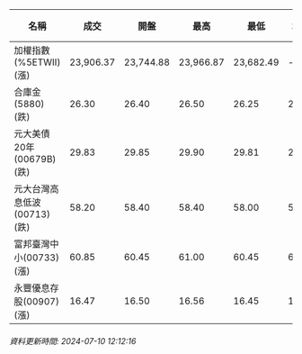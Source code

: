 | 名稱 | 成交 | 開盤 | 最高 | 最低 | 均價 | 成交金額(億) | 昨收 | 漲跌幅 | 漲跌 | 總量 | 昨量 | 振幅 |
| -------- | -------- | -------- | -------- |-------- | -------- | -------- |-------- |-------- |-------- | -------- | -------- |-------- |
|加權指數(%5ETWII) (漲)|23,906.37|23,744.88|23,966.87|23,682.49|-|3,928.70|23,900.08|0.03%|6.29|8,246,830|0|1.19%|
|合庫金(5880) (跌)|26.30|26.40|26.50|26.25|26.33|2.03|26.40|0.38%|0.10|7,713|8,712|0.95%|
|元大美債20年(00679B) (跌)|29.83|29.85|29.90|29.81|29.84|14.14|29.90|0.23%|0.07|47,386|46,946|0.30%|
|元大台灣高息低波(00713) (跌)|58.20|58.40|58.40|58.00|58.19|5.63|58.40|0.34%|0.20|9,672|18,900|0.68%|
|富邦臺灣中小(00733) (漲)|60.85|60.45|61.00|60.45|60.80|0.710|60.60|0.41%|0.25|1,168|2,240|0.91%|
|永豐優息存股(00907) (漲)|16.47|16.50|16.56|16.45|16.50|0.216|16.45|0.12%|0.02|1,306|3,013|0.67%|
###### 資料更新時間: 2024-07-10 12:12:16